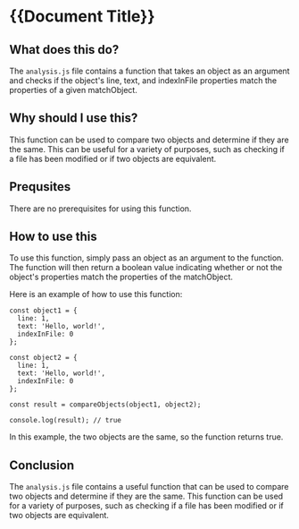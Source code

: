 
  
   # **{{Document Title}}**

## What does this do?

The `analysis.js` file contains a function that takes an object as an argument and checks if the object's line, text, and indexInFile properties match the properties of a given matchObject.

## Why should I use this?

This function can be used to compare two objects and determine if they are the same. This can be useful for a variety of purposes, such as checking if a file has been modified or if two objects are equivalent.

## Prequsites

There are no prerequisites for using this function.

## How to use this

To use this function, simply pass an object as an argument to the function. The function will then return a boolean value indicating whether or not the object's properties match the properties of the matchObject.

Here is an example of how to use this function:

```
const object1 = {
  line: 1,
  text: 'Hello, world!',
  indexInFile: 0
};

const object2 = {
  line: 1,
  text: 'Hello, world!',
  indexInFile: 0
};

const result = compareObjects(object1, object2);

console.log(result); // true
```

In this example, the two objects are the same, so the function returns true.

## Conclusion

The `analysis.js` file contains a useful function that can be used to compare two objects and determine if they are the same. This function can be used for a variety of purposes, such as checking if a file has been modified or if two objects are equivalent.
  
  